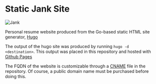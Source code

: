 # Static Jank Site

![Jank](https://raw.githubusercontent.com/JankeeMunkey/static-jank-site/master/favicon.ico)

Personal resume website produced from the Go-based static HTML site generator, [Hugo](https://gohugo.io/)

The output of the hugo site was produced by running `hugo -d <destination>`. This output was placed in this repository and hosted with [Github Pages](https://pages.github.com/)

The FQDN of the website is customizable through a [CNAME](https://github.com/JankeeMunkey/static-jank-site/blob/master/CNAME) file in the repository. Of course, a public domain name must be purchased before doing this.
